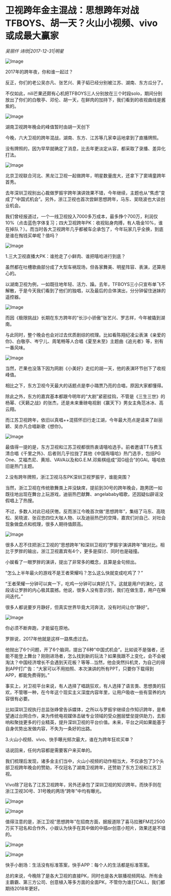 # 卫视跨年金主混战：思想跨年对战TFBOYS、胡一天？火山小视频、vivo或成最大赢家

*吴丽仟 诗欣|2017-12-31|明星*

![Image](http://p2.pstatp.com/large/5b4200035dd25eb7cc92)

2017年的跨年夜，你和谁一起过？

反正，你们的老公吴亦凡、张艺兴、黄子韬已经分别被江苏、湖南、东方瓜分了。

不仅如此，nili芒果还颇有心机把TFBOYS三人分别放在三个时段solo，期间分别放出了你们的白敬亭、邓伦、胡一天，在鲜肉的加持下，我们看到的收视曲线是酱紫的。

![Image](http://p2.pstatp.com/large/594c000586da99cf1a44)

湖南卫视跨年晚会的峰值暂时由胡一天创下

今晚，六大卫视的跨年混战，湖南、东方、江苏等几家幸运地拿到了直播牌照。

没有牌照的，因为早早就确定了消息，比去年更淡定从容，都采取了录播、差异化打法。

![Image](http://p2.pstatp.com/large/5b4000051b618dedf496)

北京卫视联合河北、黑龙江卫视一起做跨年，明星数量庞大，还拿下了窦靖童跨年首秀。

去年深圳卫视别出心裁做罗振宇跨年演讲效果不错，今年继续，主题也从“焦虑”变成了“中国式机会”。另外，浙江卫视也首次尝鲜思想跨年，马东、吴晓波也大谈创业机会。

我们曾经报道过，一个一线卫视投入7000多万成本，最多挣个700万，利润仅10%（点击蓝色字体复习；四大卫视跨年PK：收视贴身肉搏，有人吸金10%，谁在掉队？）。而当时各大卫视跨年几乎都被车企承包了，今年玩家几乎全换，到底是谁在掏钱买单呢？值吗？

![Image](http://p1.pstatp.com/large/5b3f00056f42235e1600)

1.三大卫视直播大PK：谁抢走了小鲜肉、谁把嘻哈进行到底？

虽然都在吐槽歌曲部分成了大型车祸现场，但各家舞美、明星阵容、表演，还算用心的。

以湖南卫视为例，一如既往地年轻、活力、躁。去年，TFBOYS三小只宣布单飞不解散，于是今天我们看到了他们的独唱，以及最后的合体演出，分分钟留住迷妹的遥控器。

![Image](http://p2.pstatp.com/large/5b41000503abb04d794f)

而因《极限挑战》长期在东方跨年的“长沙小骄傲”张艺兴、罗志祥，今年被撬到湖南。

与此同时，整个晚会也会对过去优质剧综的梳理。比如看陈翔纪凌尘表演《亲爱的你》、白敬亭、岑宁儿、周笔畅等人合唱《夏至未至》主题曲《追光者》等，别有一番风味。

![Image](http://p2.pstatp.com/large/5b41000503ac7fd96518)

当然，芒果也没落下因为网剧《小美好》走红的胡一天，他的表演环节创下了收视峰值。

相比之下，东方卫视今天最大的话题点是李小璐贾乃亮的合唱，原因大家都懂得。

除此之外，东方的嘉宾基本都跟今明年的“大剧”紧密挂钩，不管是《三生三世》的杨幂、《天籁之战》的张杰，还是未来重磅电视剧《赢天下》男女主角范冰冰、高云翔。

而江苏卫视跨年，依旧以真唱++混搭怀旧行走江湖，今年最大亮点是请来了赵丽颖、吴亦凡合唱新歌《想你》。

![Image](http://p2.pstatp.com/large/5b430002e701b2fe5b31)

最值得一提的是，东方卫视和江苏卫视都很热衷请嘻哈选手。前者邀请TT与费玉清合唱《千里之外》、后者则几乎拉拢了其他《中国有嘻哈》热门选手，包括PG One、艾福杰尼、黄旭、VAVA以及和G.E.M.邓紫棋组成“双G组合”的GAI。嘻哈依旧是热门主题。

2.没有跨年牌照，浙江卫视马东PK深圳卫视罗振宇，谁能突围？

当然，浙江卫视在传统歌舞类上并没缺席，提前到30号的跨年晚会，跑男团一如既往地出现在舞台上玩游戏，迪丽热巴献舞、angelababy唱歌，还因疑似辟谣没假唱上了热搜。

不过，多数人对此已经厌倦。反而浙江今晚首次做“思想跨年”，集结了马东、高晓松、吴晓波、张召忠四位大咖人物、以及迪丽热巴的空降，嘉宾们对自己、对社会现象做盘点和梳理，很多人期待值颇高。

![Image](http://p2.pstatp.com/large/5b430002e702a8c4afd8)

很多人忍不住把浙江卫视的“思想跨年”和深圳卫视的“罗振宇演讲跨年”做对比。相比于罗胖的输出，浙江卫视嘉宾有4个，更多是探讨、同时也是碰撞。

小娱看了一眼罗胖的演讲，提出了非常多的概念，且算是金句频出。

“怎么上半年最火的游戏不是王者荣耀吗？怎么这么快就变成吃鸡了？”

“王者荣耀一分钟可以爽一下，吃鸡一分钟可以爽好几下。这就是用户的演化，这段话让罗胖的内心极其震撼。他说，很多人没有意识到，我们在做生意，用户在瞬间迭代。”

很多人都说要岁月静好，但真实世界毕竟大河奔流，没有时间让你“静好”。

![Image](http://p2.pstatp.com/large/5b4200035dd25eb7cc92)

你必须不断奔跑，才能留在原地。

罗胖说，2017年他就是这样一路焦虑过去。

他抛出了6个问题，开了6个脑洞，提出了6种“中国式机会”。比如说不是强者，还能不能登上舞台？刚刚进场者，怎么找到新的玩法？如果我跟不上变化，会不会被淘汰？中国经济增长不会遇到天花板？等等…当然，他会突然抖机灵，为自己的得到APP打广告：“大家可以不用拍照、本次演讲的所有PPT，只要你下载得到APP，都能免费得到。”

事实上，对卫视平台来说，有人选择了唱跳狂欢，有人选择了语言类、思想类的狂欢，不管哪一种，在今年这个现实主义深度内容年里，让用户吸收一些有营养的内容很有必要。

比如深圳卫视执行总监张峥曾告诉媒体，之所以与罗振宇继续合作知识跨年，是希望通过台网合作，来为传统电视媒体击破专业领域的受众圈层壁垒提供助力，去影响和聚拢更多的行业精英，提升深圳卫视的平台价值。未来，平台之间如果能基于自身优势出发做内容，不失为一条好的出路。

3.火山小视频、vivo、快手曝光频次最大，谁在为跨年狂欢买单？

话说回来，任何内容都是需要客户来买单的。

我们梳理后发现，诸多金主们当中，火山小视频的动作相当大，不仅承包了3个头部卫视跨年晚会的赞助，不仅冠名了湖南卫视跨年，还赞助了东方卫视和江苏卫视。

Vivo除了冠名了江苏卫视跨年，另外还承包了深圳卫视的知识跨年。而快手则在浙江卫视30号、31号晚的两场“跨年”中均有曝光。

![Image](http://p2.pstatp.com/large/5b4000051b5df33bc7a6)

![Image](http://p2.pstatp.com/large/594c000586d8e1a70aba)

值得注意的是，浙江卫视“思想跨年”在招商方面，据报道除了喜马拉雅FM花2500万买下冠名和合作外，小娱认为快手在其中做的中插or创意小短片，效果还是不错的。

![Image](http://p3.pstatp.com/large/594c000586d55e98047e)

![Image](http://p3.pstatp.com/large/594c000586d7164e3087)

快手小剧场：生活没有标准答案，快手APP：每个人的生活都是标准答案。

总的来说，今晚除了是各大卫视的直接PK，同时也是各大联播视频网站、所有金主霸霸、第三方公司、创意植入等多方面的全面PK，不管你为谁打CALL，我们都期待2018年更好。


